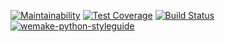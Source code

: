 [![Maintainability](https://api.codeclimate.com/v1/badges/c0e27fb6550776056cf5/maintainability)](https://codeclimate.com/github/yerkebulanali/python-project-lvl2/maintainability)
[![Test Coverage](https://api.codeclimate.com/v1/badges/c0e27fb6550776056cf5/test_coverage)](https://codeclimate.com/github/yerkebulanali/python-project-lvl2/test_coverage)
[![Build Status](https://travis-ci.com/yerkebulanali/python-project-lvl2.svg?branch=master)](https://travis-ci.com/yerkebulanali/python-project-lvl2)
[![wemake-python-styleguide](https://img.shields.io/badge/style-wemake-000000.svg)](https://github.com/wemake-services/wemake-python-styleguide)

